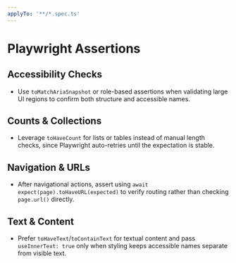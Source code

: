 ```yaml
---
applyTo: '**/*.spec.ts'
---
```


# Playwright Assertions

## Accessibility Checks
- Use `toMatchAriaSnapshot` or role-based assertions when validating large UI regions to confirm both structure and accessible names.

## Counts & Collections
- Leverage `toHaveCount` for lists or tables instead of manual length checks, since Playwright auto-retries until the expectation is stable.

## Navigation & URLs
- After navigational actions, assert using `await expect(page).toHaveURL(expected)` to verify routing rather than checking `page.url()` directly.

## Text & Content
- Prefer `toHaveText`/`toContainText` for textual content and pass `useInnerText: true` only when styling keeps accessible names separate from visible text.
